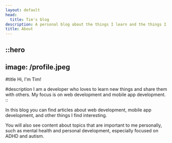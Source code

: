```yaml
---
layout: default
head:
  title: Tim's blog
description: A personal blog about the things I learn and the things I do.
title: About
---
```


::hero
---
image: /profile.jpeg
---
#title
Hi, I'm Tim!

#description
I am a developer who loves to learn new things and share them with others. My focus is on web development and mobile app development.
::

In this blog you can find articles about web development, mobile app development, and other things I find interesting.

You will also see content about topics that are important to me personally, such as mental health and personal development, especially focused on ADHD and autism.